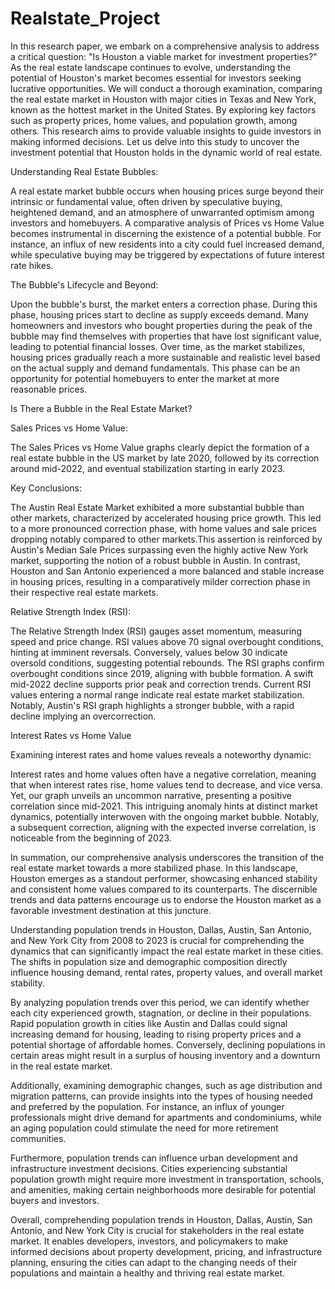 # Realstate_Project

In this research paper, we embark on a comprehensive analysis to address a critical question: "Is Houston a viable market for investment properties?" As the real estate landscape continues to evolve, understanding the potential of Houston's market becomes essential for investors seeking lucrative opportunities. We will conduct a thorough examination, comparing the real estate market in Houston with major cities in Texas and New York, known as the hottest market in the United States. By exploring key factors such as property prices, home values, and population growth, among others. This research aims to provide valuable insights to guide investors in making informed decisions. Let us delve into this study to uncover the investment potential that Houston holds in the dynamic world of real estate.

Understanding Real Estate Bubbles:

A real estate market bubble occurs when housing prices surge beyond their intrinsic or fundamental value, often driven by speculative buying, heightened demand, and an atmosphere of unwarranted optimism among investors and homebuyers. A comparative analysis of Prices vs Home Value becomes instrumental in discerning the existence of a potential bubble. For instance, an influx of new residents into a city could fuel increased demand, while speculative buying may be triggered by expectations of future interest rate hikes.

The Bubble's Lifecycle and Beyond:

Upon the bubble's burst, the market enters a correction phase. During this phase, housing prices start to decline as supply exceeds demand. Many homeowners and investors who bought properties during the peak of the bubble may find themselves with properties that have lost significant value, leading to potential financial losses. Over time, as the market stabilizes, housing prices gradually reach a more sustainable and realistic level based on the actual supply and demand fundamentals. This phase can be an opportunity for potential homebuyers to enter the market at more reasonable prices. 


Is There a Bubble in the Real Estate Market?

Sales Prices vs Home Value: 

The Sales Prices vs Home Value graphs clearly depict the formation of a real estate bubble in the US market by late 2020, followed by its correction around mid-2022, and eventual stabilization starting in early 2023.

Key Conclusions:

The Austin Real Estate Market exhibited a more substantial bubble than other markets, characterized by accelerated housing price growth. This led to a more pronounced correction phase, with home values and sale prices dropping notably compared to other markets.This assertion is reinforced by Austin's Median Sale Prices surpassing even the highly active New York market, supporting the notion of a robust bubble in Austin. In contrast, Houston and San Antonio experienced a more balanced and stable increase in housing prices, resulting in a comparatively milder correction phase in their respective real estate markets.

Relative Strength Index (RSI): 

The Relative Strength Index (RSI) gauges asset momentum, measuring speed and price change. RSI values above 70 signal overbought conditions, hinting at imminent reversals. Conversely, values below 30 indicate oversold conditions, suggesting potential rebounds. The RSI graphs confirm overbought conditions since 2019, aligning with bubble formation. A swift mid-2022 decline supports prior peak and correction trends. Current RSI values entering a normal range indicate real estate market stabilization. Notably, Austin's RSI graph highlights a stronger bubble, with a rapid decline implying an overcorrection.

Interest Rates vs Home Value

Examining interest rates and home values reveals a noteworthy dynamic:

Interest rates and home values often have a negative correlation, meaning that when interest rates rise, home values tend to decrease, and vice versa. Yet, our graph unveils an uncommon narrative, presenting a positive correlation since mid-2021. This intriguing anomaly hints at distinct market dynamics, potentially interwoven with the ongoing market bubble. Notably, a subsequent correction, aligning with the expected inverse correlation, is noticeable from the beginning of 2023.

In summation, our comprehensive analysis underscores the transition of the real estate market towards a more stabilized phase. In this landscape, Houston emerges as a standout performer, showcasing enhanced stability and consistent home values compared to its counterparts. The discernible trends and data patterns encourage us to endorse the Houston market as a favorable investment destination at this juncture.

Understanding population trends in Houston, Dallas, Austin, San Antonio, and New York City from 2008 to 2023 is crucial for comprehending the dynamics that can significantly impact the real estate market in these cities. The shifts in population size and demographic composition directly influence housing demand, rental rates, property values, and overall market stability.
 
By analyzing population trends over this period, we can identify whether each city experienced growth, stagnation, or decline in their populations. Rapid population growth in cities like Austin and Dallas could signal increasing demand for housing, leading to rising property prices and a potential shortage of affordable homes. Conversely, declining populations in certain areas might result in a surplus of housing inventory and a downturn in the real estate market.
 
Additionally, examining demographic changes, such as age distribution and migration patterns, can provide insights into the types of housing needed and preferred by the population. For instance, an influx of younger professionals might drive demand for apartments and condominiums, while an aging population could stimulate the need for more retirement communities.
 
Furthermore, population trends can influence urban development and infrastructure investment decisions. Cities experiencing substantial population growth might require more investment in transportation, schools, and amenities, making certain neighborhoods more desirable for potential buyers and investors.
 
Overall, comprehending population trends in Houston, Dallas, Austin, San Antonio, and New York City is crucial for stakeholders in the real estate market. It enables developers, investors, and policymakers to make informed decisions about property development, pricing, and infrastructure planning, ensuring the cities can adapt to the changing needs of their populations and maintain a healthy and thriving real estate market.


